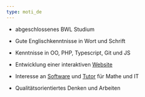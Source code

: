 ```yaml
---
type: moti_de
---
```


- abgeschlossenes BWL Studium
- Gute Englischkenntnisse in Wort und Schrift
- Kenntnisse in OO, PHP, Typescript, Git und JS
- Entwicklung einer interaktiven [Website](https://tifun.netlify.app)

- Interesse an [Software](https://stackexchange.com/users/1886776/timo?tab=activity) und [Tutor](https://tinh.netlify.app) für Mathe und IT
- Qualitätsorientiertes Denken und Arbeiten